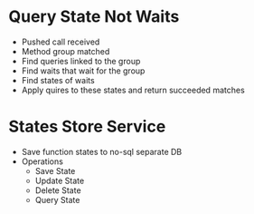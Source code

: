 ﻿# Query State Not Waits
* Pushed call received 
* Method group matched 
* Find queries linked to the group 
* Find waits that wait for the group 
* Find states of waits 
* Apply quires to these states and return succeeded matches

# States Store Service
* Save function states to no-sql separate DB
* Operations
	* Save State
	* Update State
	* Delete State
	* Query State